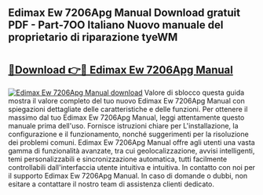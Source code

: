## Edimax Ew 7206Apg Manual Download gratuit PDF - Part-7OO Italiano Nuovo manuale del proprietario di riparazione tyeWM

# <h2><a href="http://dfggcs.blite.top/?on=Edimax+Ew+7206Apg+Manual">🔗Download 👉🔴 Edimax Ew 7206Apg Manual</a></h2>

[![Edimax Ew 7206Apg Manual download](https://i.imgur.com/lujVjoI.png)](http://dfggcs.blite.top/?on=Edimax+Ew+7206Apg+Manual)
Valore di sblocco questa guida mostra il valore completo del tuo nuovo Edimax Ew 7206Apg Manual con spiegazioni dettagliate delle caratteristiche e delle funzioni. Per ottenere il massimo dal tuo Edimax Ew 7206Apg Manual, leggi attentamente questo manuale prima dell'uso. Fornisce istruzioni chiare per L'installazione, la configurazione e il funzionamento, nonché suggerimenti per la risoluzione dei problemi comuni. Edimax Ew 7206Apg Manual offre agli utenti una vasta gamma di funzionalità avanzate, tra cui geolocalizzazione, avvisi intelligenti, temi personalizzabili e sincronizzazione automatica, tutti facilmente controllabili dall'interfaccia utente intuitiva e intuitiva. In contatto con noi per il supporto Edimax Ew 7206Apg Manual. In caso di domande o dubbi, non esitare a contattare il nostro team di assistenza clienti dedicato.
